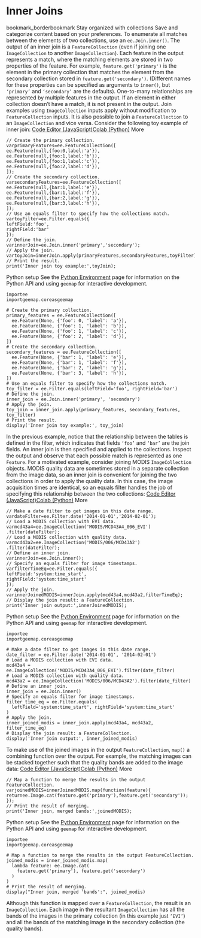  
#  Inner Joins
bookmark_borderbookmark Stay organized with collections  Save and categorize content based on your preferences.
To enumerate all matches between the elements of two collections, use an `ee.Join.inner()`. The output of an inner join is a `FeatureCollection` (even if joining one `ImageCollection` to another `ImageCollection`). Each feature in the output represents a match, where the matching elements are stored in two properties of the feature. For example, `feature.get('primary')` is the element in the primary collection that matches the element from the secondary collection stored in `feature.get('secondary')`. (Different names for these properties can be specified as arguments to `inner()`, but `‘primary’` and `‘secondary’` are the defaults). One-to-many relationships are represented by multiple features in the output. If an element in either collection doesn’t have a match, it is not present in the output.
Join examples using `ImageCollection` inputs apply without modification to `FeatureCollection` inputs. It is also possible to join a `FeatureCollection` to an `ImageCollection` and vice versa. Consider the following toy example of inner join:
[Code Editor (JavaScript)](https://developers.google.com/earth-engine/guides/joins_inner#code-editor-javascript-sample)[Colab (Python)](https://developers.google.com/earth-engine/guides/joins_inner#colab-python-sample) More
```
// Create the primary collection.
varprimaryFeatures=ee.FeatureCollection([
ee.Feature(null,{foo:0,label:'a'}),
ee.Feature(null,{foo:1,label:'b'}),
ee.Feature(null,{foo:1,label:'c'}),
ee.Feature(null,{foo:2,label:'d'}),
]);
// Create the secondary collection.
varsecondaryFeatures=ee.FeatureCollection([
ee.Feature(null,{bar:1,label:'e'}),
ee.Feature(null,{bar:1,label:'f'}),
ee.Feature(null,{bar:2,label:'g'}),
ee.Feature(null,{bar:3,label:'h'}),
]);
// Use an equals filter to specify how the collections match.
vartoyFilter=ee.Filter.equals({
leftField:'foo',
rightField:'bar'
});
// Define the join.
varinnerJoin=ee.Join.inner('primary','secondary');
// Apply the join.
vartoyJoin=innerJoin.apply(primaryFeatures,secondaryFeatures,toyFilter);
// Print the result.
print('Inner join toy example:',toyJoin);
```
Python setup
See the [ Python Environment](https://developers.google.com/earth-engine/guides/python_install) page for information on the Python API and using `geemap` for interactive development.
```
importee
importgeemap.coreasgeemap
```
```
# Create the primary collection.
primary_features = ee.FeatureCollection([
  ee.Feature(None, {'foo': 0, 'label': 'a'}),
  ee.Feature(None, {'foo': 1, 'label': 'b'}),
  ee.Feature(None, {'foo': 1, 'label': 'c'}),
  ee.Feature(None, {'foo': 2, 'label': 'd'}),
])
# Create the secondary collection.
secondary_features = ee.FeatureCollection([
  ee.Feature(None, {'bar': 1, 'label': 'e'}),
  ee.Feature(None, {'bar': 1, 'label': 'f'}),
  ee.Feature(None, {'bar': 2, 'label': 'g'}),
  ee.Feature(None, {'bar': 3, 'label': 'h'}),
])
# Use an equals filter to specify how the collections match.
toy_filter = ee.Filter.equals(leftField='foo', rightField='bar')
# Define the join.
inner_join = ee.Join.inner('primary', 'secondary')
# Apply the join.
toy_join = inner_join.apply(primary_features, secondary_features, toy_filter)
# Print the result.
display('Inner join toy example:', toy_join)
```

In the previous example, notice that the relationship between the tables is defined in the filter, which indicates that fields `‘foo’` and `‘bar’` are the join fields. An inner join is then specified and applied to the collections. Inspect the output and observe that each possible match is represented as one `Feature`.
For a motivated example, consider joining MODIS `ImageCollection` objects. MODIS quality data are sometimes stored in a separate collection from the image data, so an inner join is convenient for joining the two collections in order to apply the quality data. In this case, the image acquisition times are identical, so an equals filter handles the job of specifying this relationship between the two collections:
[Code Editor (JavaScript)](https://developers.google.com/earth-engine/guides/joins_inner#code-editor-javascript-sample)[Colab (Python)](https://developers.google.com/earth-engine/guides/joins_inner#colab-python-sample) More
```
// Make a date filter to get images in this date range.
vardateFilter=ee.Filter.date('2014-01-01','2014-02-01');
// Load a MODIS collection with EVI data.
varmcd43a4=ee.ImageCollection('MODIS/MCD43A4_006_EVI')
.filter(dateFilter);
// Load a MODIS collection with quality data.
varmcd43a2=ee.ImageCollection('MODIS/006/MCD43A2')
.filter(dateFilter);
// Define an inner join.
varinnerJoin=ee.Join.inner();
// Specify an equals filter for image timestamps.
varfilterTimeEq=ee.Filter.equals({
leftField:'system:time_start',
rightField:'system:time_start'
});
// Apply the join.
varinnerJoinedMODIS=innerJoin.apply(mcd43a4,mcd43a2,filterTimeEq);
// Display the join result: a FeatureCollection.
print('Inner join output:',innerJoinedMODIS);
```
Python setup
See the [ Python Environment](https://developers.google.com/earth-engine/guides/python_install) page for information on the Python API and using `geemap` for interactive development.
```
importee
importgeemap.coreasgeemap
```
```
# Make a date filter to get images in this date range.
date_filter = ee.Filter.date('2014-01-01', '2014-02-01')
# Load a MODIS collection with EVI data.
mcd43a4 = ee.ImageCollection('MODIS/MCD43A4_006_EVI').filter(date_filter)
# Load a MODIS collection with quality data.
mcd43a2 = ee.ImageCollection('MODIS/006/MCD43A2').filter(date_filter)
# Define an inner join.
inner_join = ee.Join.inner()
# Specify an equals filter for image timestamps.
filter_time_eq = ee.Filter.equals(
  leftField='system:time_start', rightField='system:time_start'
)
# Apply the join.
inner_joined_modis = inner_join.apply(mcd43a4, mcd43a2, filter_time_eq)
# Display the join result: a FeatureCollection.
display('Inner join output:', inner_joined_modis)
```

To make use of the joined images in the output `FeatureCollection`, `map()` a combining function over the output. For example, the matching images can be stacked together such that the quality bands are added to the image data:
[Code Editor (JavaScript)](https://developers.google.com/earth-engine/guides/joins_inner#code-editor-javascript-sample)[Colab (Python)](https://developers.google.com/earth-engine/guides/joins_inner#colab-python-sample) More
```
// Map a function to merge the results in the output FeatureCollection.
varjoinedMODIS=innerJoinedMODIS.map(function(feature){
returnee.Image.cat(feature.get('primary'),feature.get('secondary'));
});
// Print the result of merging.
print('Inner join, merged bands:',joinedMODIS);
```
Python setup
See the [ Python Environment](https://developers.google.com/earth-engine/guides/python_install) page for information on the Python API and using `geemap` for interactive development.
```
importee
importgeemap.coreasgeemap
```
```
# Map a function to merge the results in the output FeatureCollection.
joined_modis = inner_joined_modis.map(
  lambda feature: ee.Image.cat(
    feature.get('primary'), feature.get('secondary')
  )
)
# Print the result of merging.
display("Inner join, merged 'bands':", joined_modis)
```

Although this function is mapped over a `FeatureCollection`, the result is an `ImageCollection`. Each image in the resultant `ImageCollection` has all the bands of the images in the primary collection (in this example just `‘EVI’`) and all the bands of the matching image in the secondary collection (the quality bands).
